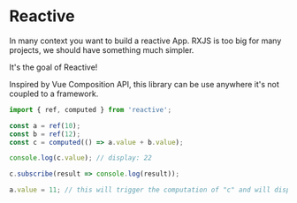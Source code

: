 # Reactive

In many context you want to build a reactive App.
RXJS is too big for many projects, we should have something much simpler.

It's the goal of Reactive!

Inspired by Vue Composition API, this library can be use anywhere it's not coupled to a framework.

```typescript
import { ref, computed } from 'reactive';

const a = ref(10);
const b = ref(12);
const c = computed(() => a.value + b.value);

console.log(c.value); // display: 22

c.subscribe(result => console.log(result));

a.value = 11; // this will trigger the computation of "c" and will display: 23
```